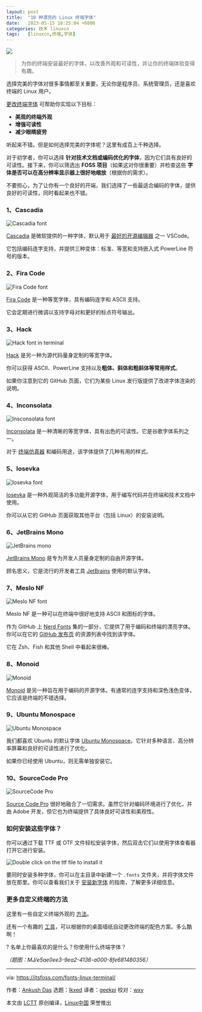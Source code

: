 ```yaml
---
layout: post
title:	"10 种漂亮的 Linux 终端字体"
date:	2023-05-15 18:25:04 +0800 
categories:	技术 linuxcn 
tags:	[linuxcn,终端,字体]
---
```



![](/Asserts/Images/album/202305/15/182417zk1f1dou5fjkd5kt.jpg)



> 
> 为你的终端安装最好的字体，以改善外观和可读性，并让你的终端体验变得有趣。
> 
> 
> 


选择完美的字体对很多事情都至关重要，无论你是程序员、系统管理员，还是喜欢终端的 Linux 用户。


[更改终端字体](https://itsfoss.com/change-terminal-font-ubuntu/) 可帮助你实现以下目标：


* **美观的终端外观**
* **增强可读性**
* **减少眼睛疲劳**


听起来不错。但是如何选择完美的字体呢？这里有成百上千种选择。


对于初学者，你可以选择 **针对技术文档或编码优化的字体**，因为它们具有良好的可读性。接下来，你可以筛选出 **FOSS 项目**（如果这对你很重要）并检查这些 **字体是否可以在高分辨率显示器上很好地缩放**（根据你的需求）。


不要担心，为了让你有一个良好的开端，我们选择了一些最适合编码的字体，提供良好的可读性，同时看起来也不错。


### 1、Cascadia


![Cascadia font](/Asserts/Images/album/202305/15/182504kzwc22erwyimb62n.png)


[Cascadia](https://github.com/microsoft/cascadia-code) 是微软提供的一种字体，默认用于 [最好的开源编辑器](https://itsfoss.com/best-modern-open-source-code-editors-for-linux/) 之一 VSCode。


它包括编码连字支持，并提供三种变体：标准、等宽和支持嵌入式 PowerLine 符号的版本。


### 2、Fira Code


![Fira Code font](/Asserts/Images/album/202305/15/182504bchkohs1lj8pgdoe.png)


[Fira Code](https://github.com/tonsky/FiraCode) 是一种等宽字体，具有编码连字和 ASCII 支持。


它会定期进行微调以支持字母对和更好的标点符号输出。


### 3、Hack


![Hack font in terminal](/Asserts/Images/album/202305/15/182504eeyqvwhs59nse6zf.png)


[Hack](https://github.com/source-foundry/Hack) 是另一种为源代码量身定制的等宽字体。


你可以获得 ASCII、PowerLine 支持以及**粗体、斜体和粗斜体等常用样式**。


如果你注意到它的 GitHub 页面，它们为某些 Linux 发行版提供了改进字体渲染的说明。


### 4、Inconsolata


![Insconsolata font](/Asserts/Images/album/202305/15/182504xexdjefljdlkh8fa.png)


[Inconsolata](https://fonts.google.com/specimen/Inconsolata) 是一种清晰的等宽字体，具有出色的可读性。它是谷歌字体系列之一。


对于 [终端仿真器](https://itsfoss.com/linux-terminal-emulators/) 和编码用途，该字体提供了几种有用的样式。


### 5、Iosevka


![Iosevka font](/Asserts/Images/album/202305/15/182505qj53z8v5v53i8i13.png)


[Iosevka](https://github.com/be5invis/Iosevka) 是一种外观简洁的多功能开源字体，用于编写代码并在终端和技术文档中使用。


你可以从它的 GitHub 页面获取其他平台（包括 Linux）的安装说明。


### 6、JetBrains Mono


![JetBrains mono](/Asserts/Images/album/202305/15/182505xkmb869kbg6i8498.png)


[JetBrains Mono](https://github.com/JetBrains/JetBrainsMono) 是专为开发人员量身定制的自由开源字体。


顾名思义，它是流行的开发者工具 [JetBrains](https://www.jetbrains.com/) 使用的默认字体。


### 7、Meslo NF


![Meslo NF font](/Asserts/Images/album/202305/15/182505pgxpy8sarnzghrrn.png)


Meslo NF 是一种可以在终端中很好地支持 ASCII 和图标的字体。


作为 GitHub 上 [Nerd Fonts](https://github.com/ryanoasis/nerd-fonts/) 集的一部分，它提供了用于编码和终端的漂亮字体。你可以在它的 [GitHub 发布页](https://github.com/ryanoasis/nerd-fonts/releases/tag/v3.0.0) 的资源列表中找到该字体。


它在 Zsh、Fish 和其他 Shell 中看起来很棒。


### 8、Monoid


![Monoid](/Asserts/Images/album/202305/15/182505a3tmzgwty73gqhj3.png)


[Monoid](https://larsenwork.com/monoid/) 是另一种旨在用于编码的开源字体。有通常的连字支持和深色浅色变体，它应该是终端的不错选择。


### 9、Ubuntu Monospace


![Ubuntu Monospace](/Asserts/Images/album/202305/15/182506fx6adeh93l3v1lt1.png)


我们都喜欢 Ubuntu 的默认字体 [Ubuntu Monospace](https://design.ubuntu.com/font)。它针对多种语言、高分辨率屏幕和良好的可读性进行了优化。


如果你已经使用 Ubuntu，则无需单独安装它。


### 10、SourceCode Pro


![SourceCode Pro](/Asserts/Images/album/202305/15/182506iqdcptqw5t2pptqq.png)


[Source Code Pro](https://github.com/adobe-fonts/source-code-pro) 很好地融合了一切需求。虽然它针对编码环境进行了优化，并由 Adobe 开发，但它也为终端提供了具体良好可读性和美观性。


### 如何安装这些字体？


你可以通过下载 TTF 或 OTF 文件轻松安装字体，然后双击它们以使用字体查看器打开它进行安装。


![Double click on the ttf file to install it](/Asserts/Images/album/202305/15/182506jy8vixu18a41nhay.png)


要同时安装多种字体，你可以在主目录中新建一个 `.fonts` 文件夹，并将字体文件放在那里。你可以查看我们关于 [安装新字体](https://itsfoss.com/install-fonts-ubuntu/) 的指南，了解更多详细信息。


### 更多自定义终端的方法


这里有一些自定义终端外观的 [方法](https://itsfoss.com/customize-linux-terminal/)。


还有一个有趣的 [工具](https://itsfoss.com/pywal/)，可以根据你的桌面墙纸自动更改终端的配色方案。多么酷啊！


? 名单上你最喜欢的是什么？你使用什么终端字体？


*（题图：MJ/e5ae0ee3-9ea2-4136-a000-8fe681480356）*




---


via: <https://itsfoss.com/fonts-linux-terminal/>


作者：[Ankush Das](https://itsfoss.com/author/ankush/) 选题：[lkxed](https://github.com/lkxed/) 译者：[geekpi](https://github.com/geekpi) 校对：[wxy](https://github.com/wxy)


本文由 [LCTT](https://github.com/LCTT/TranslateProject) 原创编译，[Linux中国](https://linux.cn/) 荣誉推出
